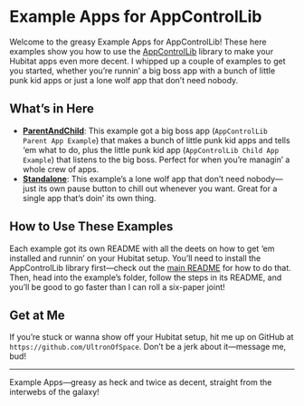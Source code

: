 # Example Apps for AppControlLib

Welcome to the greasy Example Apps for AppControlLib! These here examples show you how to use the [AppControlLib](../README.md) library to make your Hubitat apps even more decent. I whipped up a couple of examples to get you started, whether you’re runnin’ a big boss app with a bunch of little punk kid apps or just a lone wolf app that don’t need nobody.

## What’s in Here

- [**ParentAndChild**](ParentAndChild/README.md): This example got a big boss app (`AppControlLib Parent App Example`) that makes a bunch of little punk kid apps and tells ‘em what to do, plus the little punk kid app (`AppControlLib Child App Example`) that listens to the big boss. Perfect for when you’re managin’ a whole crew of apps.
- [**Standalone**](StandAlone/README.md): This example’s a lone wolf app that don’t need nobody—just its own pause button to chill out whenever you want. Great for a single app that’s doin’ its own thing.

## How to Use These Examples

Each example got its own README with all the deets on how to get ‘em installed and runnin’ on your Hubitat setup. You’ll need to install the AppControlLib library first—check out the [main README](../Libraries%20Code/AppControlLib/README.md) for how to do that. Then, head into the example’s folder, follow the steps in its README, and you’ll be good to go faster than I can roll a six-paper joint!

## Get at Me

If you’re stuck or wanna show off your Hubitat setup, hit me up on GitHub at `https://github.com/UltronOfSpace`. Don’t be a jerk about it—message me, bud!

---

Example Apps—greasy as heck and twice as decent, straight from the interwebs of the galaxy!
